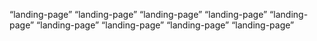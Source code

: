 “landing-page”
“landing-page”
“landing-page”
“landing-page”
“landing-page”
“landing-page”
“landing-page”
“landing-page”
“landing-page”
